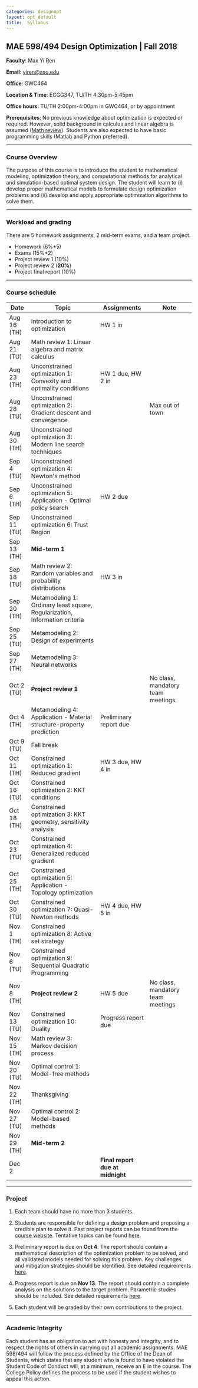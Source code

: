```yaml
---
categories: designopt
layout: opt_default
title:  Syllabus
---
```


## MAE 598/494 Design Optimization | Fall 2018

**Faculty**: Max Yi Ren 

**Email**: yiren@asu.edu 

**Office**: GWC464

**Location & Time**: ECGG347, TU/TH 4:30pm-5:45pm

**Office hours**: TU/TH 2:00pm-4:00pm in GWC464, or by appointment

**Prerequisites**:  No previous knowledge about optimization is expected or required. 
However, solid background in calculus and linear algebra is assumed ([Math review](http://designinformaticslab.github.io/designopt_tutorial/2017/08/15/mathreview.html)).
Students are also expected to have basic programming skills (Matlab and Python preferred).

***

### Course Overview

The purpose of this course is to introduce the student to mathematical modeling, 
optimization theory, and computational methods for analytical and simulation-based 
optimal system design. The student will learn to (i) develop proper mathematical 
models to formulate design optimization problems and (ii) develop and apply appropriate 
optimization algorithms to solve them.

***

### Workload and grading

There are 5 homework assignments, 
2 mid-term exams, and a team project.

* Homework (6%*5)
* Exams (15%*2)
* Project review 1 (10%)
* Project review 2 (**20%**)
* Project final report (10%)

***

### Course schedule

| Date      	            | Topic                                                            	    | Assignments 	            | Note 	                            |
| ------------------------- | --------------------------------------------------------------------- | ------------------------- | --------------------------------- |
| Aug 16 (TH)	            | Introduction to optimization                                          | HW 1 in	            |                           	    |
| Aug 21 (TU)	            | Math review 1: Linear algebra and matrix calculus                     |                           |                                   |
| Aug 23 (TH)	            | Unconstrained optimization 1: Convexity and optimality conditions     | HW 1 due, HW 2 in          |                                   |
| Aug 28 (TU)	            | Unconstrained optimization 2: Gradient descent and convergence        |                           |  Max out of town   	                            |
| Aug 30 (TH)	            | Unconstrained optimization 3: Modern line search techniques           |            	            |      	                            |
| Sep 4 (TU)	            | Unconstrained optimization 4: Newton's method                         |            	            |      	                            |
| Sep 6 (TH)                | Unconstrained optimization 5: Application - Optimal policy search     | HW 2 due                  |                                   |
| Sep 11 (TU)	            | Unconstrained optimization 6: Trust Region                            |            	            |      	                            |
| Sep 13 (TH)	            | **Mid-term 1**                 	                                    |       	                |                                   |
| Sep 18  (TU)	            | Math review 2: Random variables and probability distributions         | HW 3 in|      	        |
| Sep 20 (TH)	            | Metamodeling 1: Ordinary least square, Regularization, Information criteria |            	        |      	            |
| Sep 25 (TU)	            | Metamodeling 2: Design of experiments                                 |            	            |      	                            |
| Sep 27 (TH)	            | Metamodeling 3: Neural networks                           	            |      	                    |                           	    |
| Oct 2 (TU)	            | **Project review 1**  |            	    |  No class, mandatory team meetings                         	    |
| Oct 4 (TH)	            | Metamodeling 4: Application - Material structure-property prediction                                                | Preliminary report due                          |                           	    |
| Oct 9 (TU)	            | Fall break                                                            |            	            |                           	    |
| Oct 11 (TH)	            | Constrained optimization 1: Reduced gradient                          | HW 3 due, HW 4 in	                |                           	    |
| Oct 16 (TU)	            | Constrained optimization 2: KKT conditions                            |            	            |                                   |
| Oct 18 (TH)	            | Constrained optimization 3: KKT geometry, sensitivity analysis        |                           |                           	    |
| Oct 23 (TU)	            | Constrained optimization 4: Generalized reduced gradient              |            	            |                            	    |
| Oct 25 (TH)	            | Constrained optimization 5: Application - Topology optimization       |            	            |     	                            |
| Oct 30 (TU)	            | Constrained optimization 7: Quasi-Newton methods                      | HW 4 due, HW 5 in             	            |                           	    |
| Nov 1 (TH)                | Constrained optimization 8: Active set strategy 	                    |                         |                                   |
| Nov 6 (TU)	            | Constrained optimization 9: Sequential Quadratic Programming          |              	            |                           	    |
| Nov 8 (TH)	            | **Project review 2**                                                  | HW 5 due           	            | No class, mandatory team meetings                          	    |
| Nov 13 (TU)	            | Constrained optimization 10: Duality                                  | Progress report due                         |            	                    |
| Nov 15 (TH)	            | Math review 3: Markov decision process           	                    |                           |                                   |
| Nov 20 (TU)	            | Optimal control 1: Model-free methods                                 |            	            |                            	    |
| Nov 22 (TH)	            | Thanksgiving                                      	                |            	            |                            	    |
| Nov 27 (TU)	            | Optimal control 2: Model-based methods                                |            	            |                            	    |
| Nov 29 (TH)	            | **Mid-term 2**                      	                                |            	            |                            	    |
| Dec 2                     |                                                                       | **Final report due at midnight** |                            |

***

### Project

1. Each team should have no more than 3 students.

2. Students are responsible for defining a design problem and
proposing a credible plan to solve it.
Past project reports can be found from the
[course website](http://designinformaticslab.github.io/_pages/teaching/opt_index.html).
Tentative topics can be found [here](http://designinformaticslab.github.io/designopt_tutorial/2017/10/14/designopt-project.html).

3. Preliminary report is due on **Oct 4**. The report should contain a mathematical description
of the optimization problem to be solved, and all validated models needed for solving this problem.
Key challenges and mitigation strategies should be identified.
See detailed requirements [here](http://designinformaticslab.github.io/designopt_tutorial/2018/08/14/designopt-preliminaryguideline.html).

4. Progress report is due on **Nov 13**. The report should contain a complete analysis
on the solutions to the target problem. Parametric studies should be included.
See detailed requirements [here]().

5. Each student will be graded by their own contributions to the project.

***

### Academic Integrity

Each student has an obligation to act with honesty and integrity, and to respect the rights of others in carrying out all academic assignments.
MAE 598/494 will follow the process defined by the Office of
the Dean of Students, which states that any student who is found to
have violated the Student Code of Conduct will, at a minimum,
receive an E in the course. The College Policy defines the process to
be used if the student wishes to appeal this action.